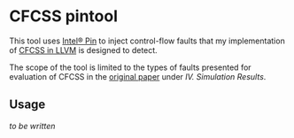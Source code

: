 # CFCSS pintool #

This tool uses [Intel®
Pin](http://software.intel.com/en-us/articles/pin-a-dynamic-binary-instrumentation-tool)
to inject control-flow faults that my implementation of [CFCSS in
LLVM](https://github.com/hermannloose/cfcss) is designed to detect.

The scope of the tool is limited to the types of faults presented for
evaluation of CFCSS in the [original
paper](http://ieeexplore.ieee.org/xpls/abs_all.jsp?arnumber=994926) under *IV.
Simulation Results*.

## Usage ##

*to be written*
